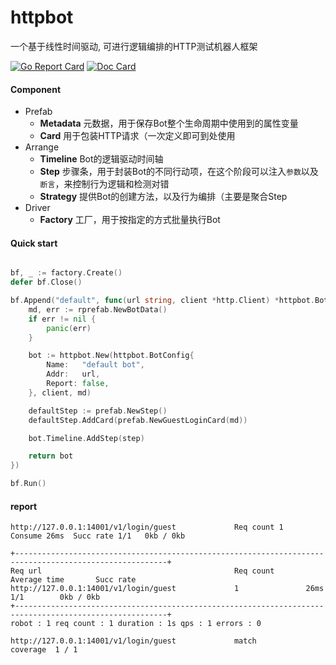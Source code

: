 # httpbot
一个基于线性时间驱动, 可进行逻辑编排的HTTP测试机器人框架

[![Go Report Card](https://goreportcard.com/badge/github.com/pojol/httpbot)](https://goreportcard.com/report/github.com/pojol/httpbot)
[![Doc Card](https://img.shields.io/badge/httpbot-doc-2ca5e0?style=flat&logo=appveyor)](https://pojol.gitbook.io/httpbot/)



#### Component
* Prefab
  * **Metadata** 元数据，用于保存Bot整个生命周期中使用到的属性变量
  * **Card** 用于包装HTTP请求（一次定义即可到处使用
* Arrange
  * **Timeline** Bot的逻辑驱动时间轴
  * **Step** 步骤条，用于封装Bot的不同行动项，在这个阶段可以注入`参数`以及`断言`，来控制行为逻辑和检测对错
  * **Strategy** 提供Bot的创建方法，以及行为编排（主要是聚合Step
* Driver
  * **Factory** 工厂，用于按指定的方式批量执行Bot



#### Quick start
```go

bf, _ := factory.Create()
defer bf.Close()

bf.Append("default", func(url string, client *http.Client) *httpbot.Bot {
	md, err := rprefab.NewBotData()
	if err != nil {
		panic(err)
	}

	bot := httpbot.New(httpbot.BotConfig{
		Name:   "default bot",
		Addr:   url,
		Report: false,
	}, client, md)

	defaultStep := prefab.NewStep()
	defaultStep.AddCard(prefab.NewGuestLoginCard(md))

	bot.Timeline.AddStep(step)

	return bot
})

bf.Run()

```



#### report
```shell
http://127.0.0.1:14001/v1/login/guest             Req count 1     Consume 26ms  Succ rate 1/1   0kb / 0kb

+--------------------------------------------------------------------------------------------------------+
Req url                                           Req count       Average time       Succ rate
http://127.0.0.1:14001/v1/login/guest             1               26ms               1/1        0kb / 0kb
+--------------------------------------------------------------------------------------------------------+
robot : 1 req count : 1 duration : 1s qps : 1 errors : 0

http://127.0.0.1:14001/v1/login/guest             match
coverage  1 / 1
```